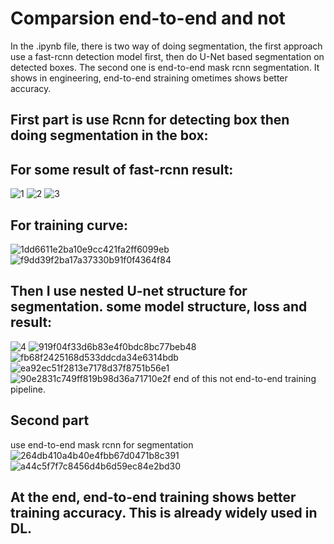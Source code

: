# Comparsion end-to-end and not
In the .ipynb file, there is two way of doing segmentation, the first approach use a fast-rcnn detection model first, then do U-Net based segmentation on detected boxes. The second one is end-to-end mask rcnn segmentation. It shows in engineering, end-to-end straining ometimes shows better accuracy.

## First part is use Rcnn for detecting box then doing segmentation in the box:

## For some result of fast-rcnn result:
![1](https://user-images.githubusercontent.com/66981525/212870816-7f83ee41-d88b-455e-a18b-4c96faf426a3.png)
![2](https://user-images.githubusercontent.com/66981525/212870890-5118e47d-5914-4c64-a670-f506959006a0.png)
![3](https://user-images.githubusercontent.com/66981525/212870904-7aede4fb-a24d-4036-b036-ebcae6280a6b.png)

## For training curve:
![1dd6611e2ba10e9cc421fa2ff6099eb](https://user-images.githubusercontent.com/66981525/212870488-adbc697f-6452-4931-930a-c68cf2780c4b.png)
![f9dd39f2ba17a37330b91f0f4364f84](https://user-images.githubusercontent.com/66981525/212870432-5404ce03-76d7-4cb2-891b-d3d4b0bfc30d.png)

## Then I use nested U-net structure for segmentation. some model structure, loss and result:
![4](https://user-images.githubusercontent.com/66981525/212871217-ed42a09f-477b-4e6f-9f86-a7b9ab8941ba.png)
![919f04f33d6b83e4f0bdc8bc77beb48](https://user-images.githubusercontent.com/66981525/212871236-6b2bb93f-3322-45f7-a94c-68ca86e25ce7.png)
![fb68f2425168d533ddcda34e6314bdb](https://user-images.githubusercontent.com/66981525/212871265-18587dbc-2b3e-45c4-bbc3-0c29a436333a.png)
![ea92ec51f2813e7178d37f8751b56e1](https://user-images.githubusercontent.com/66981525/212871280-31e3d413-c8ab-4aa7-989b-491646e2ddea.png)
![90e2831c749ff819b98d36a71710e2f](https://user-images.githubusercontent.com/66981525/212871299-0e0c8349-9b86-43fe-999a-8903693f5233.png)
end of this not end-to-end training pipeline.

## Second part
use end-to-end mask rcnn for segmentation 
![264db410a4b40e4fbb67d0471b8c391](https://user-images.githubusercontent.com/66981525/212871698-65342d6b-8997-4ff2-a3c9-802926ebe1b3.png)
![a44c5f7f7c8456d4b6d59ec84e2bd30](https://user-images.githubusercontent.com/66981525/212871711-41b9294e-9866-4d33-a951-64e87afac3c7.png)

## At the end, end-to-end training shows better training accuracy. This is already widely used in DL.

